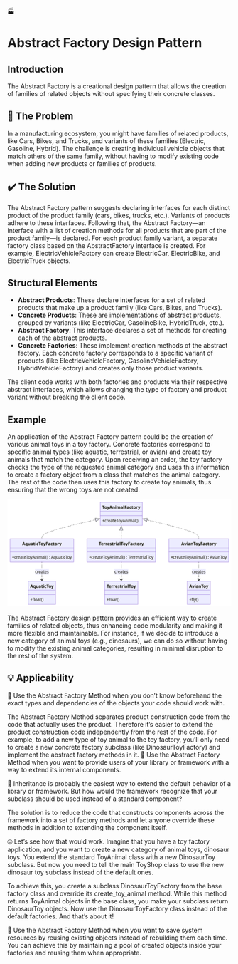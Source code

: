 :factory: 
# Abstract Factory Design Pattern

## Introduction

The Abstract Factory is a creational design pattern that allows the creation of families of related objects without specifying their concrete classes.

##  🚨 The Problem

In a manufacturing ecosystem, you might have families of related products, like Cars, Bikes, and Trucks, and variants of these families (Electric, Gasoline, Hybrid). The challenge is creating individual vehicle objects that match others of the same family, without having to modify existing code when adding new products or families of products.

## ✔️ The Solution

The Abstract Factory pattern suggests declaring interfaces for each distinct product of the product family (cars, bikes, trucks, etc.). Variants of products adhere to these interfaces. Following that, the Abstract Factory—an interface with a list of creation methods for all products that are part of the product family—is declared.
For each product family variant, a separate factory class based on the AbstractFactory interface is created. For example, ElectricVehicleFactory can create ElectricCar, ElectricBike, and ElectricTruck objects.
## Structural Elements

- **Abstract Products**:  These declare interfaces for a set of related products that make up a product family (like Cars, Bikes, and Trucks).
- **Concrete Products**: These are implementations of abstract products, grouped by variants (like ElectricCar, GasolineBike, HybridTruck, etc.).
- **Abstract Factory**: This interface declares a set of methods for creating each of the abstract products.
- **Concrete Factories**: These implement creation methods of the abstract factory. Each concrete factory corresponds to a specific variant of products (like ElectricVehicleFactory, GasolineVehicleFactory, HybridVehicleFactory) and creates only those product variants.

The client code works with both factories and products via their respective abstract interfaces, which allows changing the type of factory and product variant without breaking the client code.
## Example

An application of the Abstract Factory pattern could be the creation of various animal toys in a toy factory. Concrete factories correspond to specific animal types (like aquatic, terrestrial, or avian) and create toy animals that match the category. Upon receiving an order, the toy factory checks the type of the requested animal category and uses this information to create a factory object from a class that matches the animal category. The rest of the code then uses this factory to create toy animals, thus ensuring that the wrong toys are not created.

![Abstract Factory](../../assets/abstract_factory.png)


The Abstract Factory design pattern provides an efficient way to create families of related objects, thus enhancing code modularity and making it more flexible and maintainable. For instance, if we decide to introduce a new category of animal toys (e.g., dinosaurs), we can do so without having to modify the existing animal categories, resulting in minimal disruption to the rest of the system.

## 💡 Applicability

🚀 Use the Abstract Factory Method when you don’t know beforehand the exact types and dependencies of the objects your code should work with.

The Abstract Factory Method separates product construction code from the code that actually uses the product. Therefore it’s easier to extend the product construction code independently from the rest of the code.
For example, to add a new type of toy animal to the toy factory, you’ll only need to create a new concrete factory subclass (like DinosaurToyFactory) and implement the abstract factory methods in it.
:rocket:
Use the Abstract Factory Method when you want to provide users of your library or framework with a way to extend its internal components.

🧠 Inheritance is probably the easiest way to extend the default behavior of a library or framework. But how would the framework recognize that your subclass should be used instead of a standard component?

The solution is to reduce the code that constructs components across the framework into a set of factory methods and let anyone override these methods in addition to extending the component itself.


🤓 Let’s see how that would work. Imagine that you have a toy factory application, and you want to create a new category of animal toys, dinosaur toys. You extend the standard ToyAnimal class with a new DinosaurToy subclass. But now you need to tell the main ToyShop class to use the new dinosaur toy subclass instead of the default ones.

To achieve this, you create a subclass DinosaurToyFactory from the base factory class and override its create_toy_animal method. While this method returns ToyAnimal objects in the base class, you make your subclass return DinosaurToy objects. Now use the DinosaurToyFactory class instead of the default factories. And that’s about it!


🎯 Use the Abstract Factory Method when you want to save system resources by reusing existing objects instead of rebuilding them each time. You can achieve this by maintaining a pool of created objects inside your factories and reusing them when appropriate.
